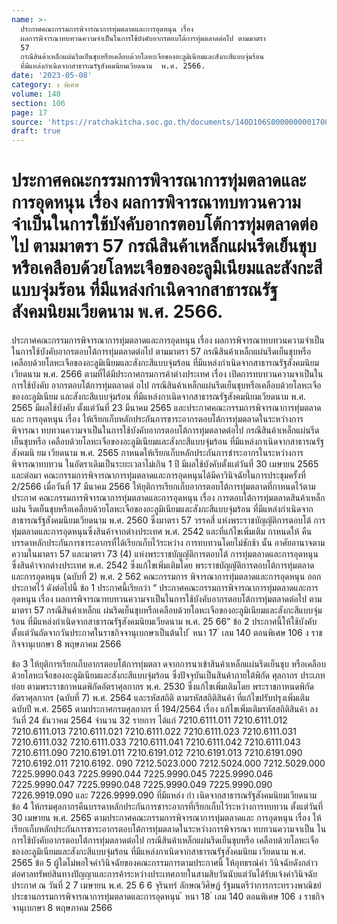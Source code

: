 ```yaml
---
name: >-
  ประกาศคณะกรรมการพิจารณาการทุ่มตลาดและการอุดหนุน เรื่อง
  ผลการพิจารณาทบทวนความจำเป็นในการใช้บังคับอากรตอบโต้การทุ่มตลาดต่อไป ตามมาตรา
  57
  กรณีสินค้าเหล็กแผ่นรีดเย็นชุบหรือเคลือบด้วยโลหะเจือของอะลูมิเนียมและสังกะสีแบบจุ่มร้อน 
  ที่มีแหล่งกำเนิดจากสาธารณรัฐสังคมนิยมเวียดนาม  พ.ศ. 2566.
date: '2023-05-08'
category: ง พิเศษ
volume: 140
section: 106
page: 17
source: 'https://ratchakitcha.soc.go.th/documents/140D106S0000000001700.pdf'
draft: true
---
```


# ประกาศคณะกรรมการพิจารณาการทุ่มตลาดและการอุดหนุน เรื่อง ผลการพิจารณาทบทวนความจำเป็นในการใช้บังคับอากรตอบโต้การทุ่มตลาดต่อไป ตามมาตรา 57 กรณีสินค้าเหล็กแผ่นรีดเย็นชุบหรือเคลือบด้วยโลหะเจือของอะลูมิเนียมและสังกะสีแบบจุ่มร้อน  ที่มีแหล่งกำเนิดจากสาธารณรัฐสังคมนิยมเวียดนาม  พ.ศ. 2566.

ประกาศคณะกรรมการพิจารณาการทุ่มตลาดและการอุดหนุน เรื่อง ผลการพิจารณาทบทวนความจำเป็นในการใช้บังคับอากรตอบโต้การทุ่มตลาดต่อไป ตามมาตรา 57 กรณีสินค้าเหล็กแผ่นรีดเย็นชุบหรือเคลือบด้วยโลหะเจือของอะลูมิเนียมและสังกะสีแบบจุ่มร้อน ที่มีแหล่งกำเนิดจากสาธารณรัฐสังคมนิยมเวียดนาม พ.ศ. 2566 ตามที่ได้มีประกาศกรมการค้าต่างประเทศ เรื่อง เปิดการทบทวนความจาเป็นในการใช้บังคับ อากรตอบโต้การทุ่มตลาดต่ อไป กรณีสินค้าเหล็กแผ่นรีดเย็นชุบหรือเคลือบด้วยโลหะเจือของอะลูมิเนียม และสังกะสีแบบจุ่มร้อน ที่มีแหล่งกาเนิดจากสาธารณรัฐสังคมนิยมเวียดนาม พ.ศ. 2565 มีผลใช้บังคับ ตั้งแต่วันที่ 23 มีนาคม 2565 และประกาศคณะกรรมการพิจารณาการทุ่มตลาดและ การอุดหนุน เรื่อง ให้เรียกเก็บหลักประกันการชาระอากรตอบโต้การทุ่มตลาดในระหว่างการพิจารณา ทบทวนความจาเป็นในการใช้บังคับอากรตอบโต้การทุ่มตลาดต่อไป กรณีสินค้าเหล็กแผ่นรีดเย็นชุบหรือ เคลือบด้วยโลหะเจือของอะลูมิเนียมและสังกะสีแบบจุ่มร้อน ที่มีแหล่งกาเนิดจากสาธารณรัฐสังคมนิ ยม เวียดนาม พ.ศ. 2565 กาหนดให้เรียกเก็บหลักประกันการชำระอากรในระหว่างการพิจารณาทบทวน ในอัตราเดิมเป็นระยะเวลาไม่เกิน 1 ปี มีผลใช้บังคับตั้งแต่วันที่ 30 เมษายน 2565 และต่อมา คณะกรรมการพิจารณาการทุ่มตลาดและการอุดหนุนได้มีคาวินิจฉัยในการประชุมครั้งที่ 2/2566 เมื่อวันที่ 17 มีนาคม 2566 ให้ยุติการเรียกเก็บอากรตอบโต้การทุ่มตลาดที่กาหนดไว้ตามประกาศ คณะกรรมการพิจารณาการทุ่มตลาดและการอุดหนุน เรื่อง การตอบโต้การทุ่มตลาดสินค้าเหล็กแผ่น รีดเย็นชุบหรือเคลือบด้วยโลหะเจือของอะลูมิเนียมและสังกะสีแบบจุ่มร้อน ที่มีแหล่งกำเนิดจาก สาธารณรัฐสังคมนิยมเวียดนาม พ.ศ. 2560 ซึ่งมาตรา 57 วรรคสี่ แห่งพระราชบัญญัติการตอบโต้ การทุ่มตลาดและการอุดหนุนซึ่งสินค้าจากต่างประเทศ พ.ศ. 2542 และที่แก้ไขเพิ่มเติม กาหนดให้ คืนบรรดาหลักประกันการชาระอากรที่ได้เรียกเก็บไว้ระหว่าง การทบทวนโดยไม่ชักช้า นั้น อาศัยอานาจตามความในมาตรา 57 และมาตรา 73 (4) แห่งพระราชบัญญัติการตอบโต้ การทุ่มตลาดและการอุดหนุนซึ่งสินค้าจากต่างประเทศ พ.ศ. 2542 ซึ่งแก้ไขเพิ่มเติมโดย พระราชบัญญัติการตอบโต้การทุ่มตลาดและการอุดหนุน (ฉบับที่ 2) พ.ศ. 2 562 คณะกรรมการ พิจารณาการทุ่มตลาดและการอุดหนุน ออกประกาศไว้ ดังต่อไปนี้ ข้อ 1 ประกาศนี้เรียกว่า “ ประกาศคณะกรรมการพิจารณาการทุ่มตลาดและการอุดหนุน เรื่อง ผลการพิจารณาทบทวนความจาเป็นในการใช้บังคับอากรตอบโต้การทุ่มตลาดต่อไป ตามมาตรา 57 กรณีสินค้าเหล็กแ ผ่นรีดเย็นชุบหรือเคลือบด้วยโลหะเจือของอะลูมิเนียมและสังกะสีแบบจุ่มร้อน ที่มีแหล่งกำเนิดจากสาธารณรัฐสังคมนิยมเวียดนาม พ.ศ. 25 66” ข้อ 2 ประกาศนี้ให้ใช้บังคับตั้งแต่วันถัดจากวันประกาศในราชกิจจานุเบกษาเป็นต้นไป ้ หนา 17 ่ เลม 140 ตอนพิเศษ 106 ง ราชกิจจานุเบกษา 8 พฤษภาคม 2566

ข้อ 3 ให้ยุติการเรียกเก็บอากรตอบโต้การทุ่มตลา ดจากการนาเข้าสินค้าเหล็กแผ่นรีดเย็นชุบ หรือเคลือบด้วยโลหะเจือของอะลูมิเนียมและสังกะสีแบบจุ่มร้อน ซึ่งปัจจุบันเป็นสินค้าภายใต้พิกัด ศุลกากร ประเภทย่อย ตามพระราชกาหนดพิกัดอัตราศุลกากร พ.ศ. 2530 ซึ่งแก้ไขเพิ่มเติมโดย พระราชกาหนดพิกัดอัตราศุลกากร (ฉบับที่ 7) พ.ศ. 2564 และรหัสสถิติ ตามรหัสสถิติสินค้า ที่แก้ไขปรับปรุงเพิ่มเติม ฉบับปี พ.ศ. 2565 ตามประกาศกรมศุลกากร ที่ 194/2564 เรื่อง แก้ไขเพิ่มเติมรหัสสถิติสินค้า ลงวันที่ 24 ธันวาคม 2564 จำนวน 32 รายการ ได้แก่ 7210.6111.011 7210.6111.012 7210.6111.013 7210.6111.021 7210.6111.022 7210.6111.023 7210.6111.031 7210.6111.032 7210.6111.033 7210.6111.041 7210.6111.042 7210.6111.043 7210.6111.090 7210.6191.011 7210.6191.012 7210.6191.013 7210.6191.090 7210.6192.011 7210.6192. 090 7212.5023.000 7212.5024.000 7212.5029.000 7225.9990.043 7225.9990.044 7225.9990.045 7225.9990.046 7225.9990.047 7225.9990.048 7225.9990.049 7225.9990.090 7226.9919.090 และ 7226.9999.090 ที่มีแหล่ง กำ เนิดจากสาธารณรัฐสังคมนิยมเวียดนาม ข้อ 4 ให้กรมศุลกากรคืนบรรดาหลักประกันการชาระอากรที่เรียกเก็บไว้ระหว่างการทบทวน ตั้งแต่วันที่ 30 เมษายน พ.ศ. 2565 ตามประกาศคณะกรรมการพิจารณาการทุ่มตลาดและ การอุดหนุน เรื่อง ให้เรียกเก็บหลักประกันการชาระอากรตอบโต้การทุ่มตลาดในระหว่างการพิจารณา ทบทวนความจาเป็น ในการใช้บังคับอากรตอบโต้การทุ่มตลาดต่อไป กรณีสินค้าเหล็กแผ่นรีดเย็นชุบหรือ เคลือบด้วยโลหะเจือของอะลูมิเนียมและสังกะสีแบบจุ่มร้อน ที่มีแหล่งกาเนิดจากสาธารณรัฐสังคมนิยม เวียดนาม พ.ศ. 2565 ข้อ 5 ผู้ใดไม่พอใจคำวินิจฉัยของคณะกรรมการตามประกาศนี้ ให้อุทธรณ์คำ วินิจฉัยดังกล่าว ต่อศาลทรัพย์สินทางปัญญาและการค้าระหว่างประเทศภายในสามสิบวันนับแต่วันได้รับแจ้งคำวินิจฉัย ประกาศ ณ วันที่ 2 7 เมษายน พ.ศ. 25 6 6 จุรินทร์ ลักษณวิศิษฏ์ รัฐมนตรีว่าการกระทรวงพาณิชย์ ประธานกรรมการพิจารณาการทุ่มตลาดและการอุดหนุน ้ หนา 18 ่ เลม 140 ตอนพิเศษ 106 ง ราชกิจจานุเบกษา 8 พฤษภาคม 2566
